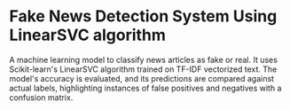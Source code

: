 # Fake News Detection System Using LinearSVC algorithm 

A machine learning model to classify news articles as fake or real. It uses Scikit-learn's LinearSVC algorithm trained on TF-IDF vectorized text. The model's accuracy is evaluated, and its predictions are compared against actual labels, highlighting instances of false positives and negatives with a confusion matrix.
